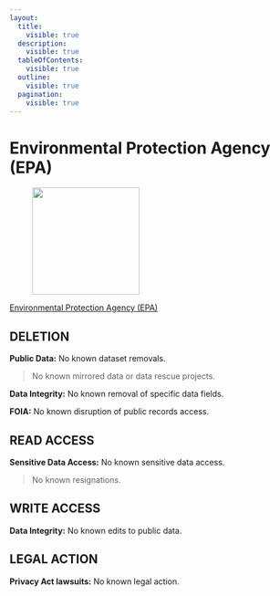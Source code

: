 ```yaml
---
layout:
  title:
    visible: true
  description:
    visible: true
  tableOfContents:
    visible: true
  outline:
    visible: true
  pagination:
    visible: true
---
```


# Environmental Protection Agency (EPA)

<div align="left" data-full-width="true"><figure><img src="https://www.section508.gov/assets/images/seals-logos/usda.jpg" alt="" width="188"><figcaption></figcaption></figure></div>

[Environmental Protection Agency (EPA)](https://www.section508.gov/manage/section-508-assessment/2024/appendix-c-entity-summary/?id=EPA)

## DELETION

**Public Data:** No known dataset removals.&#x20;

> No known mirrored data or data rescue projects.

**Data Integrity:** No known removal of specific data fields.&#x20;

**FOIA:** No known disruption of public records access.&#x20;

## READ ACCESS

**Sensitive Data Access:** No known sensitive data access.&#x20;

> No known resignations.

## WRITE ACCESS

**Data Integrity:** No known edits to public data.&#x20;

## LEGAL ACTION

**Privacy Act lawsuits:** No known legal action.&#x20;
